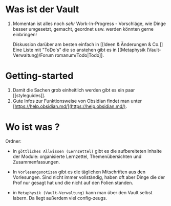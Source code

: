 
# Was ist der Vault
1. Momentan ist alles noch *sehr* Work-In-Progress - Vorschläge, wie Dinge besser umgesetzt, gemacht, geordnet usw. werden könnten gerne einbringen!
   
   Diskussion darüber am besten einfach in [[Ideen & Änderungen & Co.]]
   Eine Liste mit "ToDo's" die so anstehen gibt es in [[Metaphysik (Vault-Verwaltung)/Forum romanum/Todo|Todo]].


# Getting-started
1. Damit die Sachen grob einheitlich werden gibt es ein paar [[styleguides]].
2. Gute Infos zur Funktionsweise von Obsidian findet man unter [https://help.obsidian.md/](https://help.obsidian.md/).


# Wo ist was ?
Ordner:
- in `göttliches Allwissen (Lernzettel)` gibt es die aufbereiteten Inhalte der Module: organisierte Lernzettel, Themenübersichten und Zusammenfassungen.
  
- In `Vorlesungsnotizen` gibt es die täglichen Mitschriften aus den Vorlesungen. Sind nicht immer vollständig, haben oft aber Dinge die der Prof nur gesagt hat und die nicht auf den Folien standen.
  
- in `Metaphysik (Vault-Verwaltung)` kann man über den Vault selbst labern. Da liegt außerdem viel config-zeugs.



